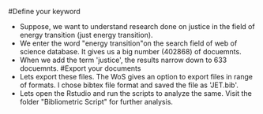 #Define your keyword
- Suppose, we want to understand research done on justice in the field of energy transition (just energy transition). 
- We enter the word "energy transition"on the search field of web of science database. It gives us a big number (402868) of docuemnts. 
- When we add the term 'justice', the results narrow down to 633 docuemnts.
#Export your documents
- Lets export these files. The WoS gives an option to export files in range of formats. I chose bibtex file format and saved the file as 'JET.bib'.
- Lets open the Rstudio and run the scripts to analyze the same. Visit the folder "Bibliometric Script" for further analysis.
